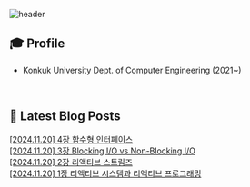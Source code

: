 
![header](https://capsule-render.vercel.app/api?type=waving&color=auto&height=220&section=header&text=Minu%20Kim&fontSize=60&animation=fadeIn&fontAlignY=38&descAlignY=51&descAlign=62)

## 🎓 Profile
- Konkuk University Dept. of Computer Engineering (2021~)

<br>

## 📕 Latest Blog Posts     

<a href ="https://kminu.tistory.com/217"> [2024.11.20] 4장 함수형 인터페이스 </a> <br><a href ="https://kminu.tistory.com/216"> [2024.11.20] 3장 Blocking I/O vs Non-Blocking I/O </a> <br><a href ="https://kminu.tistory.com/215"> [2024.11.20] 2장 리액티브 스트림즈 </a> <br><a href ="https://kminu.tistory.com/214"> [2024.11.20] 1장 리액티브 시스템과 리액티브 프로그래밍 </a> <br>
